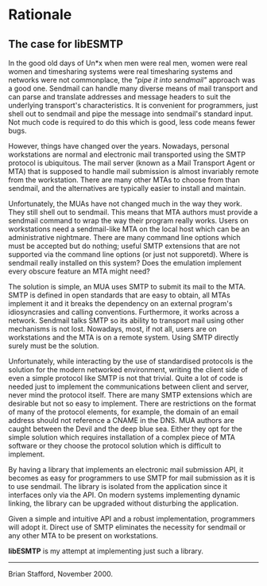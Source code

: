 # Rationale

## The case for libESMTP

In the good old days of Un\*x when men were real men, women were real women and
timesharing systems were real timesharing systems and networks were not
commonplace, the *"pipe it into sendmail"* approach was a good one.  Sendmail
can handle many diverse means of mail transport and can parse and translate
addresses and message headers to suit the underlying transport's
characteristics.  It is convenient for programmers, just shell out to
sendmail and pipe the message into sendmail's standard input.  Not much
code is required to do this which is good, less code means fewer bugs.

However, things have changed over the years.  Nowadays, personal workstations
are normal and electronic mail transported using the SMTP protocol is
ubiquitous.  The mail server (known as a Mail Transport Agent or MTA) that is
supposed to handle mail submission is almost invariably remote from the
workstation. There are many other MTAs to choose from than sendmail, and the
alternatives are typically easier to install and maintain.

Unfortunately, the MUAs have not changed much in the way they work.  They still
shell out to sendmail.  This means that MTA authors must provide a sendmail
command to wrap the way their program really works.  Users on workstations need
a sendmail-like MTA on the local host which can be an administrative
nightmare.  There are many command line options which must be accepted but do
nothing; useful SMTP extensions that are not supported via the command line
options (or just not supporetd). Where is sendmail really installed on this
system?  Does the emulation implement every obscure feature an MTA might need?

The solution is simple, an MUA uses SMTP to submit its mail to the MTA.  SMTP
is defined in open standards that are easy to obtain, all MTAs implement it and
it breaks the dependency on an external program's idiosyncrasies and calling
conventions.  Furthermore, it works across a network.  Sendmail talks SMTP so
its ability to transport mail using other mechanisms is not lost.  Nowadays,
most, if not all, users are on workstations and the MTA is on a remote system.
Using SMTP directly surely must be the solution.

Unfortunately, while interacting by the use of standardised protocols is the
solution for the modern networked environment, writing the client side of even
a simple protocol like SMTP is not that trivial.  Quite a lot of code is needed
just to implement the communications between client and server, never mind the
protocol itself.  There are many SMTP extensions which are desirable but not so
easy to implement.  There are restrictions on the format of many of the
protocol elements, for example, the domain of an email address should not
reference a CNAME in the DNS.  MUA authors are caught between the Devil and the
deep blue sea.  Either they opt for the simple solution which requires
installation of a complex piece of MTA software or they choose the protocol
solution which is difficult to implement.

By having a library that implements an electronic mail submission API, it
becomes as easy for programmers to use SMTP for mail submission as it is to use
sendmail.  The library is isolated from the application since it interfaces
only via the API.  On modern systems implementing dynamic linking, the library
can be upgraded without disturbing the application.

Given a simple and intuitive API  and a robust implementation, programmers will
adopt it.  Direct use of SMTP eliminates the necessity for sendmail or any
other MTA to be present on workstations.

**libESMTP** is my attempt at implementing just such a library.

----
Brian Stafford, November 2000.
